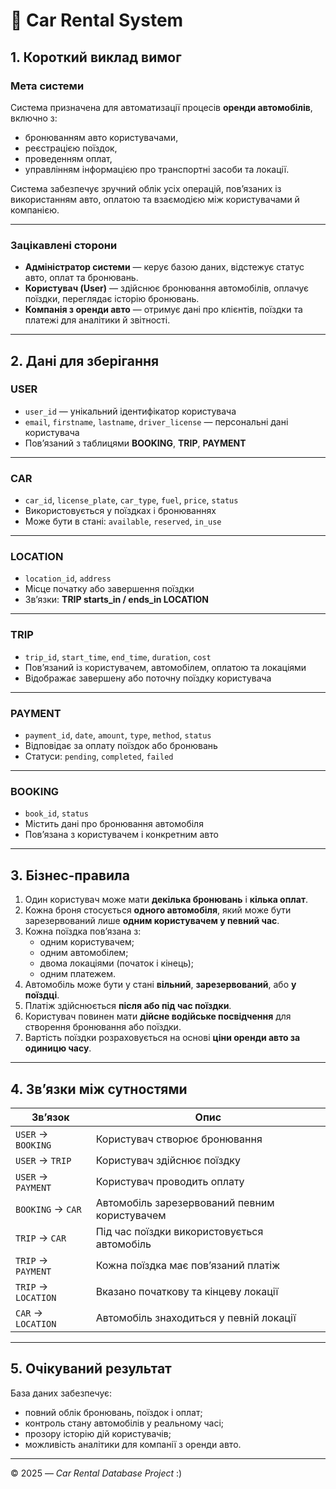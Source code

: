 # 🚗 Car Rental System

## 1. Короткий виклад вимог

### Мета системи
Система призначена для автоматизації процесів **оренди автомобілів**, включно з:
- бронюванням авто користувачами,
- реєстрацією поїздок,
- проведенням оплат,
- управлінням інформацією про транспортні засоби та локації.

Система забезпечує зручний облік усіх операцій, пов’язаних із використанням авто, оплатою та взаємодією між користувачами й компанією.

---

### Зацікавлені сторони
- **Адміністратор системи** — керує базою даних, відстежує статус авто, оплат та бронювань.  
- **Користувач (User)** — здійснює бронювання автомобілів, оплачує поїздки, переглядає історію бронювань.  
- **Компанія з оренди авто** — отримує дані про клієнтів, поїздки та платежі для аналітики й звітності.

---

## 2. Дані для зберігання

### USER
- `user_id` — унікальний ідентифікатор користувача  
- `email`, `firstname`, `lastname`, `driver_license` — персональні дані користувача  
- Пов’язаний з таблицями **BOOKING**, **TRIP**, **PAYMENT**

---

### CAR
- `car_id`, `license_plate`, `car_type`, `fuel`, `price`, `status`  
- Використовується у поїздках і бронюваннях  
- Може бути в стані: `available`, `reserved`, `in_use`

---

### LOCATION
- `location_id`, `address`  
- Місце початку або завершення поїздки  
- Зв’язки: **TRIP starts_in / ends_in LOCATION**

---

### TRIP
- `trip_id`, `start_time`, `end_time`, `duration`, `cost`  
- Пов’язаний із користувачем, автомобілем, оплатою та локаціями  
- Відображає завершену або поточну поїздку користувача

---

### PAYMENT
- `payment_id`, `date`, `amount`, `type`, `method`, `status`  
- Відповідає за оплату поїздок або бронювань  
- Статуси: `pending`, `completed`, `failed`

---

### BOOKING
- `book_id`, `status`  
- Містить дані про бронювання автомобіля  
- Пов’язана з користувачем і конкретним авто  

---

## 3. Бізнес-правила

1. Один користувач може мати **декілька бронювань** і **кілька оплат**.  
2. Кожна броня стосується **одного автомобіля**, який може бути зарезервований лише **одним користувачем у певний час**.  
3. Кожна поїздка пов’язана з:
   - одним користувачем;
   - одним автомобілем;
   - двома локаціями (початок і кінець);
   - одним платежем.
4. Автомобіль може бути у стані **вільний**, **зарезервований**, або **у поїздці**.  
5. Платіж здійснюється **після або під час поїздки**.  
6. Користувач повинен мати **дійсне водійське посвідчення** для створення бронювання або поїздки.  
7. Вартість поїздки розраховується на основі **ціни оренди авто за одиницю часу**.

---

## 4. Зв’язки між сутностями

| Зв’язок | Опис |
|----------|------|
| `USER` → `BOOKING` | Користувач створює бронювання |
| `USER` → `TRIP` | Користувач здійснює поїздку |
| `USER` → `PAYMENT` | Користувач проводить оплату |
| `BOOKING` → `CAR` | Автомобіль зарезервований певним користувачем |
| `TRIP` → `CAR` | Під час поїздки використовується автомобіль |
| `TRIP` → `PAYMENT` | Кожна поїздка має пов’язаний платіж |
| `TRIP` → `LOCATION` | Вказано початкову та кінцеву локації |
| `CAR` → `LOCATION` | Автомобіль знаходиться у певній локації |

---

## 5. Очікуваний результат
База даних забезпечує:
- повний облік бронювань, поїздок і оплат;
- контроль стану автомобілів у реальному часі;
- прозору історію дій користувачів;
- можливість аналітики для компанії з оренди авто.

---

© 2025 — *Car Rental Database Project* :)